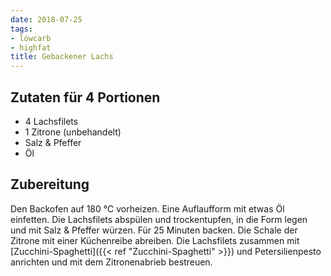 ```yaml
---
date: 2018-07-25
tags:
- lowcarb
- highfat
title: Gebackener Lachs
---
```


## Zutaten für 4 Portionen
- 4     Lachsfilets
- 1     Zitrone (unbehandelt)
- Salz & Pfeffer
- Öl

## Zubereitung
Den Backofen auf 180 ℃ vorheizen. Eine Auflaufform mit etwas Öl einfetten. Die Lachsfilets abspülen und trockentupfen, in die Form legen und mit Salz & Pfeffer würzen. Für 25 Minuten backen. Die Schale der Zitrone mit einer Küchenreibe abreiben. Die Lachsfilets zusammen mit [Zucchini-Spaghetti]({{< ref "Zucchini-Spaghetti" >}}) und Petersilienpesto anrichten und mit dem Zitronenabrieb bestreuen.
